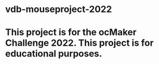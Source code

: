 # vdb-mouseproject-2022
# This project is for the ocMaker Challenge 2022. This project is for educational purposes.
